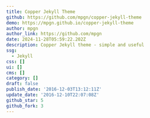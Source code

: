 ```yaml
---
title: Copper Jekyll Theme
github: https://github.com/mpgn/copper-jekyll-theme
demo: https://mpgn.github.io/copper-jekyll-theme
author: mpgn
author_link: https://github.com/mpgn
date: 2024-11-28T05:59:22.202Z
description: Copper Jekyll theme - simple and useful
ssg:
  - Jekyll
css: []
ui: []
cms: []
category: []
draft: false
publish_date: '2016-12-03T13:12:11Z'
update_date: '2016-12-10T22:07:08Z'
github_star: 5
github_fork: 3
---
```

